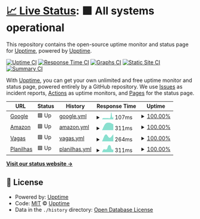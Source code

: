 # [📈 Live Status](https://demo.upptime.js.org): <!--live status--> **🟩 All systems operational**

This repository contains the open-source uptime monitor and status page for [Upptime](https://upptime.js.org), powered by [Upptime](https://github.com/upptime/upptime).

[![Uptime CI](https://github.com/grazielevasconcelos/lab-status/workflows/Uptime%20CI/badge.svg)](https://github.com/grazielevasconcelos/lab-status/actions?query=workflow%3A%22Uptime+CI%22)
[![Response Time CI](https://github.com/grazielevasconcelos/lab-status/workflows/Response%20Time%20CI/badge.svg)](https://github.com/grazielevasconcelos/lab-status/actions?query=workflow%3A%22Response+Time+CI%22)
[![Graphs CI](https://github.com/grazielevasconcelos/lab-status/workflows/Graphs%20CI/badge.svg)](https://github.com/grazielevasconcelos/lab-status/actions?query=workflow%3A%22Graphs+CI%22)
[![Static Site CI](https://github.com/grazielevasconcelos/lab-status/workflows/Static%20Site%20CI/badge.svg)](https://github.com/grazielevasconcelos/lab-status/actions?query=workflow%3A%22Static+Site+CI%22)
[![Summary CI](https://github.com/grazielevasconcelos/lab-status/workflows/Summary%20CI/badge.svg)](https://github.com/grazielevasconcelos/lab-status/actions?query=workflow%3A%22Summary+CI%22)

With [Upptime](https://upptime.js.org), you can get your own unlimited and free uptime monitor and status page, powered entirely by a GitHub repository. We use [Issues](https://github.com/upptime/upptime/issues) as incident reports, [Actions](https://github.com/grazielevasconcelos/lab-status/actions) as uptime monitors, and [Pages](https://demo.upptime.js.org) for the status page.

<!--start: status pages-->
<!-- This summary is generated by Upptime (https://github.com/upptime/upptime) -->
<!-- Do not edit this manually, your changes will be overwritten -->
<!-- prettier-ignore -->
| URL | Status | History | Response Time | Uptime |
| --- | ------ | ------- | ------------- | ------ |
| <img alt="" src="https://favicons.githubusercontent.com/www.google.com" height="13"> [Google](https://www.google.com) | 🟩 Up | [google.yml](https://github.com/grazielevasconcelos/lab-status/commits/HEAD/history/google.yml) | <details><summary><img alt="Response time graph" src="./graphs/google/response-time-week.png" height="20"> 107ms</summary><br><a href="https://grazielevasconcelos.github.io/lab-status/history/google"><img alt="Response time 107" src="https://img.shields.io/endpoint?url=https%3A%2F%2Fraw.githubusercontent.com%2Fgrazielevasconcelos%2Flab-status%2FHEAD%2Fapi%2Fgoogle%2Fresponse-time.json"></a><br><a href="https://grazielevasconcelos.github.io/lab-status/history/google"><img alt="24-hour response time 140" src="https://img.shields.io/endpoint?url=https%3A%2F%2Fraw.githubusercontent.com%2Fgrazielevasconcelos%2Flab-status%2FHEAD%2Fapi%2Fgoogle%2Fresponse-time-day.json"></a><br><a href="https://grazielevasconcelos.github.io/lab-status/history/google"><img alt="7-day response time 107" src="https://img.shields.io/endpoint?url=https%3A%2F%2Fraw.githubusercontent.com%2Fgrazielevasconcelos%2Flab-status%2FHEAD%2Fapi%2Fgoogle%2Fresponse-time-week.json"></a><br><a href="https://grazielevasconcelos.github.io/lab-status/history/google"><img alt="30-day response time 107" src="https://img.shields.io/endpoint?url=https%3A%2F%2Fraw.githubusercontent.com%2Fgrazielevasconcelos%2Flab-status%2FHEAD%2Fapi%2Fgoogle%2Fresponse-time-month.json"></a><br><a href="https://grazielevasconcelos.github.io/lab-status/history/google"><img alt="1-year response time 107" src="https://img.shields.io/endpoint?url=https%3A%2F%2Fraw.githubusercontent.com%2Fgrazielevasconcelos%2Flab-status%2FHEAD%2Fapi%2Fgoogle%2Fresponse-time-year.json"></a></details> | <details><summary><a href="https://grazielevasconcelos.github.io/lab-status/history/google">100.00%</a></summary><a href="https://grazielevasconcelos.github.io/lab-status/history/google"><img alt="All-time uptime 100.00%" src="https://img.shields.io/endpoint?url=https%3A%2F%2Fraw.githubusercontent.com%2Fgrazielevasconcelos%2Flab-status%2FHEAD%2Fapi%2Fgoogle%2Fuptime.json"></a><br><a href="https://grazielevasconcelos.github.io/lab-status/history/google"><img alt="24-hour uptime 100.00%" src="https://img.shields.io/endpoint?url=https%3A%2F%2Fraw.githubusercontent.com%2Fgrazielevasconcelos%2Flab-status%2FHEAD%2Fapi%2Fgoogle%2Fuptime-day.json"></a><br><a href="https://grazielevasconcelos.github.io/lab-status/history/google"><img alt="7-day uptime 100.00%" src="https://img.shields.io/endpoint?url=https%3A%2F%2Fraw.githubusercontent.com%2Fgrazielevasconcelos%2Flab-status%2FHEAD%2Fapi%2Fgoogle%2Fuptime-week.json"></a><br><a href="https://grazielevasconcelos.github.io/lab-status/history/google"><img alt="30-day uptime 100.00%" src="https://img.shields.io/endpoint?url=https%3A%2F%2Fraw.githubusercontent.com%2Fgrazielevasconcelos%2Flab-status%2FHEAD%2Fapi%2Fgoogle%2Fuptime-month.json"></a><br><a href="https://grazielevasconcelos.github.io/lab-status/history/google"><img alt="1-year uptime 100.00%" src="https://img.shields.io/endpoint?url=https%3A%2F%2Fraw.githubusercontent.com%2Fgrazielevasconcelos%2Flab-status%2FHEAD%2Fapi%2Fgoogle%2Fuptime-year.json"></a></details>
| <img alt="" src="https://favicons.githubusercontent.com/aws.amazon.com" height="13"> [Amazon](https://aws.amazon.com/) | 🟩 Up | [amazon.yml](https://github.com/grazielevasconcelos/lab-status/commits/HEAD/history/amazon.yml) | <details><summary><img alt="Response time graph" src="./graphs/amazon/response-time-week.png" height="20"> 311ms</summary><br><a href="https://grazielevasconcelos.github.io/lab-status/history/amazon"><img alt="Response time 311" src="https://img.shields.io/endpoint?url=https%3A%2F%2Fraw.githubusercontent.com%2Fgrazielevasconcelos%2Flab-status%2FHEAD%2Fapi%2Famazon%2Fresponse-time.json"></a><br><a href="https://grazielevasconcelos.github.io/lab-status/history/amazon"><img alt="24-hour response time 311" src="https://img.shields.io/endpoint?url=https%3A%2F%2Fraw.githubusercontent.com%2Fgrazielevasconcelos%2Flab-status%2FHEAD%2Fapi%2Famazon%2Fresponse-time-day.json"></a><br><a href="https://grazielevasconcelos.github.io/lab-status/history/amazon"><img alt="7-day response time 311" src="https://img.shields.io/endpoint?url=https%3A%2F%2Fraw.githubusercontent.com%2Fgrazielevasconcelos%2Flab-status%2FHEAD%2Fapi%2Famazon%2Fresponse-time-week.json"></a><br><a href="https://grazielevasconcelos.github.io/lab-status/history/amazon"><img alt="30-day response time 311" src="https://img.shields.io/endpoint?url=https%3A%2F%2Fraw.githubusercontent.com%2Fgrazielevasconcelos%2Flab-status%2FHEAD%2Fapi%2Famazon%2Fresponse-time-month.json"></a><br><a href="https://grazielevasconcelos.github.io/lab-status/history/amazon"><img alt="1-year response time 311" src="https://img.shields.io/endpoint?url=https%3A%2F%2Fraw.githubusercontent.com%2Fgrazielevasconcelos%2Flab-status%2FHEAD%2Fapi%2Famazon%2Fresponse-time-year.json"></a></details> | <details><summary><a href="https://grazielevasconcelos.github.io/lab-status/history/amazon">100.00%</a></summary><a href="https://grazielevasconcelos.github.io/lab-status/history/amazon"><img alt="All-time uptime 100.00%" src="https://img.shields.io/endpoint?url=https%3A%2F%2Fraw.githubusercontent.com%2Fgrazielevasconcelos%2Flab-status%2FHEAD%2Fapi%2Famazon%2Fuptime.json"></a><br><a href="https://grazielevasconcelos.github.io/lab-status/history/amazon"><img alt="24-hour uptime 100.00%" src="https://img.shields.io/endpoint?url=https%3A%2F%2Fraw.githubusercontent.com%2Fgrazielevasconcelos%2Flab-status%2FHEAD%2Fapi%2Famazon%2Fuptime-day.json"></a><br><a href="https://grazielevasconcelos.github.io/lab-status/history/amazon"><img alt="7-day uptime 100.00%" src="https://img.shields.io/endpoint?url=https%3A%2F%2Fraw.githubusercontent.com%2Fgrazielevasconcelos%2Flab-status%2FHEAD%2Fapi%2Famazon%2Fuptime-week.json"></a><br><a href="https://grazielevasconcelos.github.io/lab-status/history/amazon"><img alt="30-day uptime 100.00%" src="https://img.shields.io/endpoint?url=https%3A%2F%2Fraw.githubusercontent.com%2Fgrazielevasconcelos%2Flab-status%2FHEAD%2Fapi%2Famazon%2Fuptime-month.json"></a><br><a href="https://grazielevasconcelos.github.io/lab-status/history/amazon"><img alt="1-year uptime 100.00%" src="https://img.shields.io/endpoint?url=https%3A%2F%2Fraw.githubusercontent.com%2Fgrazielevasconcelos%2Flab-status%2FHEAD%2Fapi%2Famazon%2Fuptime-year.json"></a></details>
| <img alt="" src="https://favicons.githubusercontent.com/www.vagas.com.br" height="13"> [Vagas](https://www.vagas.com.br/healthcheck) | 🟩 Up | [vagas.yml](https://github.com/grazielevasconcelos/lab-status/commits/HEAD/history/vagas.yml) | <details><summary><img alt="Response time graph" src="./graphs/vagas/response-time-week.png" height="20"> 264ms</summary><br><a href="https://grazielevasconcelos.github.io/lab-status/history/vagas"><img alt="Response time 264" src="https://img.shields.io/endpoint?url=https%3A%2F%2Fraw.githubusercontent.com%2Fgrazielevasconcelos%2Flab-status%2FHEAD%2Fapi%2Fvagas%2Fresponse-time.json"></a><br><a href="https://grazielevasconcelos.github.io/lab-status/history/vagas"><img alt="24-hour response time 289" src="https://img.shields.io/endpoint?url=https%3A%2F%2Fraw.githubusercontent.com%2Fgrazielevasconcelos%2Flab-status%2FHEAD%2Fapi%2Fvagas%2Fresponse-time-day.json"></a><br><a href="https://grazielevasconcelos.github.io/lab-status/history/vagas"><img alt="7-day response time 264" src="https://img.shields.io/endpoint?url=https%3A%2F%2Fraw.githubusercontent.com%2Fgrazielevasconcelos%2Flab-status%2FHEAD%2Fapi%2Fvagas%2Fresponse-time-week.json"></a><br><a href="https://grazielevasconcelos.github.io/lab-status/history/vagas"><img alt="30-day response time 264" src="https://img.shields.io/endpoint?url=https%3A%2F%2Fraw.githubusercontent.com%2Fgrazielevasconcelos%2Flab-status%2FHEAD%2Fapi%2Fvagas%2Fresponse-time-month.json"></a><br><a href="https://grazielevasconcelos.github.io/lab-status/history/vagas"><img alt="1-year response time 264" src="https://img.shields.io/endpoint?url=https%3A%2F%2Fraw.githubusercontent.com%2Fgrazielevasconcelos%2Flab-status%2FHEAD%2Fapi%2Fvagas%2Fresponse-time-year.json"></a></details> | <details><summary><a href="https://grazielevasconcelos.github.io/lab-status/history/vagas">100.00%</a></summary><a href="https://grazielevasconcelos.github.io/lab-status/history/vagas"><img alt="All-time uptime 100.00%" src="https://img.shields.io/endpoint?url=https%3A%2F%2Fraw.githubusercontent.com%2Fgrazielevasconcelos%2Flab-status%2FHEAD%2Fapi%2Fvagas%2Fuptime.json"></a><br><a href="https://grazielevasconcelos.github.io/lab-status/history/vagas"><img alt="24-hour uptime 100.00%" src="https://img.shields.io/endpoint?url=https%3A%2F%2Fraw.githubusercontent.com%2Fgrazielevasconcelos%2Flab-status%2FHEAD%2Fapi%2Fvagas%2Fuptime-day.json"></a><br><a href="https://grazielevasconcelos.github.io/lab-status/history/vagas"><img alt="7-day uptime 100.00%" src="https://img.shields.io/endpoint?url=https%3A%2F%2Fraw.githubusercontent.com%2Fgrazielevasconcelos%2Flab-status%2FHEAD%2Fapi%2Fvagas%2Fuptime-week.json"></a><br><a href="https://grazielevasconcelos.github.io/lab-status/history/vagas"><img alt="30-day uptime 100.00%" src="https://img.shields.io/endpoint?url=https%3A%2F%2Fraw.githubusercontent.com%2Fgrazielevasconcelos%2Flab-status%2FHEAD%2Fapi%2Fvagas%2Fuptime-month.json"></a><br><a href="https://grazielevasconcelos.github.io/lab-status/history/vagas"><img alt="1-year uptime 100.00%" src="https://img.shields.io/endpoint?url=https%3A%2F%2Fraw.githubusercontent.com%2Fgrazielevasconcelos%2Flab-status%2FHEAD%2Fapi%2Fvagas%2Fuptime-year.json"></a></details>
| <img alt="" src="https://favicons.githubusercontent.com/4ff9-186-204-185-115.ngrok.io" height="13"> [Planilhas](http://4ff9-186-204-185-115.ngrok.io/sheets/) | 🟩 Up | [planilhas.yml](https://github.com/grazielevasconcelos/lab-status/commits/HEAD/history/planilhas.yml) | <details><summary><img alt="Response time graph" src="./graphs/planilhas/response-time-week.png" height="20"> 311ms</summary><br><a href="https://grazielevasconcelos.github.io/lab-status/history/planilhas"><img alt="Response time 311" src="https://img.shields.io/endpoint?url=https%3A%2F%2Fraw.githubusercontent.com%2Fgrazielevasconcelos%2Flab-status%2FHEAD%2Fapi%2Fplanilhas%2Fresponse-time.json"></a><br><a href="https://grazielevasconcelos.github.io/lab-status/history/planilhas"><img alt="24-hour response time 311" src="https://img.shields.io/endpoint?url=https%3A%2F%2Fraw.githubusercontent.com%2Fgrazielevasconcelos%2Flab-status%2FHEAD%2Fapi%2Fplanilhas%2Fresponse-time-day.json"></a><br><a href="https://grazielevasconcelos.github.io/lab-status/history/planilhas"><img alt="7-day response time 311" src="https://img.shields.io/endpoint?url=https%3A%2F%2Fraw.githubusercontent.com%2Fgrazielevasconcelos%2Flab-status%2FHEAD%2Fapi%2Fplanilhas%2Fresponse-time-week.json"></a><br><a href="https://grazielevasconcelos.github.io/lab-status/history/planilhas"><img alt="30-day response time 311" src="https://img.shields.io/endpoint?url=https%3A%2F%2Fraw.githubusercontent.com%2Fgrazielevasconcelos%2Flab-status%2FHEAD%2Fapi%2Fplanilhas%2Fresponse-time-month.json"></a><br><a href="https://grazielevasconcelos.github.io/lab-status/history/planilhas"><img alt="1-year response time 311" src="https://img.shields.io/endpoint?url=https%3A%2F%2Fraw.githubusercontent.com%2Fgrazielevasconcelos%2Flab-status%2FHEAD%2Fapi%2Fplanilhas%2Fresponse-time-year.json"></a></details> | <details><summary><a href="https://grazielevasconcelos.github.io/lab-status/history/planilhas">100.00%</a></summary><a href="https://grazielevasconcelos.github.io/lab-status/history/planilhas"><img alt="All-time uptime 100.00%" src="https://img.shields.io/endpoint?url=https%3A%2F%2Fraw.githubusercontent.com%2Fgrazielevasconcelos%2Flab-status%2FHEAD%2Fapi%2Fplanilhas%2Fuptime.json"></a><br><a href="https://grazielevasconcelos.github.io/lab-status/history/planilhas"><img alt="24-hour uptime 100.00%" src="https://img.shields.io/endpoint?url=https%3A%2F%2Fraw.githubusercontent.com%2Fgrazielevasconcelos%2Flab-status%2FHEAD%2Fapi%2Fplanilhas%2Fuptime-day.json"></a><br><a href="https://grazielevasconcelos.github.io/lab-status/history/planilhas"><img alt="7-day uptime 100.00%" src="https://img.shields.io/endpoint?url=https%3A%2F%2Fraw.githubusercontent.com%2Fgrazielevasconcelos%2Flab-status%2FHEAD%2Fapi%2Fplanilhas%2Fuptime-week.json"></a><br><a href="https://grazielevasconcelos.github.io/lab-status/history/planilhas"><img alt="30-day uptime 100.00%" src="https://img.shields.io/endpoint?url=https%3A%2F%2Fraw.githubusercontent.com%2Fgrazielevasconcelos%2Flab-status%2FHEAD%2Fapi%2Fplanilhas%2Fuptime-month.json"></a><br><a href="https://grazielevasconcelos.github.io/lab-status/history/planilhas"><img alt="1-year uptime 100.00%" src="https://img.shields.io/endpoint?url=https%3A%2F%2Fraw.githubusercontent.com%2Fgrazielevasconcelos%2Flab-status%2FHEAD%2Fapi%2Fplanilhas%2Fuptime-year.json"></a></details>

<!--end: status pages-->

[**Visit our status website →**](https://grazielevasconcelos.github.io/lab-status/)

## 📄 License

- Powered by: [Upptime](https://github.com/upptime/upptime)
- Code: [MIT](./LICENSE) © [Upptime](https://upptime.js.org)
- Data in the `./history` directory: [Open Database License](https://opendatacommons.org/licenses/odbl/1-0/)
